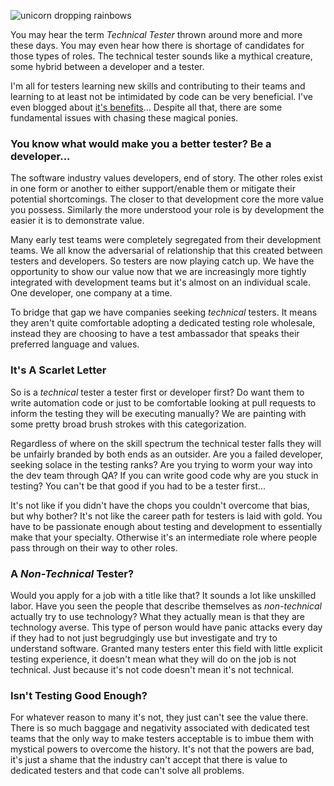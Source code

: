 ![unicorn dropping rainbows](http://www.brendanconnolly.net/wp-content/uploads/2016/05/unicorn.jpg)

You may hear the term *Technical Tester* thrown around more and more these days. You may even hear how there is shortage of candidates for those types of roles. The technical tester sounds like a mythical creature, some hybrid between a developer and a tester. 

I'm all for testers learning new skills and contributing to their teams and learning to at least not be intimidated by code can be very beneficial. I've even blogged about [it's benefits](http://www.brendanconnolly.net/why-this-tester-learned-to-code)... Despite all that, there are some fundamental issues with chasing these magical ponies.

### You know what would make you a better tester? Be a developer...

The software industry values developers, end of story. The other roles exist in one form or another to either support/enable them or mitigate their potential shortcomings. The closer to that development core the more value you possess. Similarly the more understood your role is by development the easier it is to demonstrate value. 

Many early test teams were completely segregated from their development teams. We all know the adversarial of relationship that this created between testers and developers. So testers are now playing catch up. We have the opportunity to show our value now that we are increasingly more tightly integrated with development teams but it's almost on an individual scale. One developer, one company at a time. 

To bridge that gap we have companies seeking *technical* testers. It means they aren't quite comfortable adopting a dedicated testing role wholesale, instead they are choosing to have a test ambassador that speaks their preferred language and values. 

### It's A Scarlet Letter

So is a *technical* tester a tester first or developer first? Do want them to write automation code or just to be comfortable looking at pull requests to inform the testing they will be executing manually? We are painting with some pretty broad brush strokes with this categorization. 

Regardless of where on the skill spectrum the technical tester falls they will be unfairly branded by both ends as an outsider. Are you a failed developer, seeking solace in the testing ranks? Are you trying to worm your way into the dev team through QA? If you can write good code why are you stuck in testing? You can't be that good if you had to be a tester first... 

It's not like if you didn't have the chops you couldn't overcome that bias, but why bother? It's not like the career path for testers is laid with gold. You have to be passionate enough about testing and development to essentially make that your specialty. Otherwise it's an intermediate role where people pass through on their way to other roles. 

### A *Non-Technical* Tester?

Would you apply for a job with a title like that? It sounds a lot like unskilled labor.  Have you seen the people that describe themselves as *non-technical* actually try to use technology? What they actually mean is that they are technology averse. This type of person would have panic attacks every day if they had to not just begrudgingly use but investigate and try to understand software. Granted many testers enter this field with little explicit testing experience, it doesn't mean what they will do on the job is not technical. Just because it's not code doesn't mean it's not technical.

### Isn't Testing Good Enough?

For whatever reason to many it's not, they just can't see the value there. There is so much baggage and negativity associated with dedicated test teams that the only way to make testers acceptable is to imbue them with mystical powers to overcome the history. It's not that the powers are bad, it's just a shame that the industry can't accept that there is value to dedicated testers and that code can't solve all problems.




 



